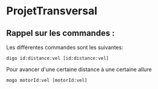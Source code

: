 # ProjetTransversal


## Rappel sur les commandes : 
Les différentes commandes sont les suivantes:
```
digo id:distance:vel [id:distance:vel] 
```
Pour avancer d'une certaine distance à une certaine allure
```
mogo motorId:vel [motorId:vel]
```
